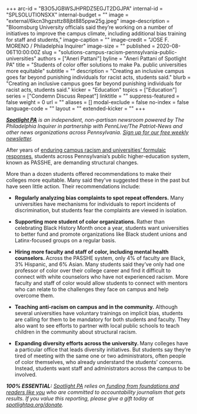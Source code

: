 +++
arc-id = "B3O5JGBWSJHPRDZ5EGJT2DGJPA"
internal-id = "SPLSOLUTIONSXX"
internal-budget = ""
image = "external/6kcn3hgzsttz88jbt885ppw25g.jpeg"
image-description = "Bloomsburg University officials said they’re working on a number of initiatives to improve the campus climate, including additional bias training for staff and students,"
image-caption = ""
image-credit = "JOSE F. MORENO / Philadelphia Inquirer"
image-size = ""
published = 2020-08-06T10:00:00Z
slug = "solutions-campus-racism-pennsylvania-public-universities"
authors = ["Aneri Pattani"]
byline = "Aneri Pattani of Spotlight PA"
title = "Students of color offer solutions to make Pa. public universities more equitable"
subtitle = ""
description = "Creating an inclusive campus goes far beyond punishing individuals for racist acts, students said."
blurb = "Creating an inclusive campus goes far beyond punishing individuals for racist acts, students said."
kicker = "Education"
topics = ["Education"]
series = ["Condemn Discuss Repeat"]
linktitle = ""
suppress-featured = false
weight = 0
url = ""
aliases = []
modal-exclude = false
no-index = false
language-code = ""
layout = ""
extended-kicker = ""
+++

<a href="https://lesspage.com/"><i><b>Spotlight PA</b></i></a><i> is an independent, non-partisan newsroom powered by The Philadelphia Inquirer in partnership with PennLive/The Patriot-News and other news organizations across Pennsylvania. </i><a href="https://lesspage.com/newsletters"><i>Sign up for our free weekly newsletter</i></a><i>.</i>

After years of <a href="https://lesspage.com/news/2020/08/pennsylvania-public-universities-colleges-campus-racism/" target=_blank>enduring campus racism and universities’ formulaic responses</a>, students across Pennsylvania’s public higher-education system, known as PASSHE, are demanding structural changes.

More than a dozen students offered recommendations to make their colleges more equitable. Many said they've suggested these in the past but have seen little action. Their recommendations include:

- <b>Regularly analyzing bias complaints to spot repeat offenders.</b> Many universities have mechanisms for individuals to report incidents of discrimination, but students fear the complaints are viewed in isolation.

- <b>Supporting more student of color organizations. </b>Rather than celebrating Black History Month once a year, students want universities to better fund and promote organizations like Black student unions and Latinx-focused groups on a regular basis.

<script src="https://lesspage.com/embed.js" async></script><div data-spl-embed-version="1" data-spl-src="https://lesspage.com/embeds/donate/"></div>


- <b>Hiring more faculty and staff of color, including mental health counselors. </b>Across the PASSHE system, only 4% of faculty are Black, 3% Hispanic, and 6% Asian. Many students said they’ve only had one professor of color over their college career and find it difficult to connect with white counselors who have not experienced racism. More faculty and staff of color would allow students to connect with mentors who can relate to the challenges they face on campus and help overcome them.

- <b>Teaching anti-racism on campus and in the community.</b> Although several universities have voluntary trainings on implicit bias, students are calling for them to be mandatory for both students and faculty. They also want to see efforts to partner with local public schools to teach children in the community about structural racism.

- <b>Expanding diversity efforts across the university. </b>Many colleges have a particular office that leads diversity initiatives. But students say they’re tired of meeting with the same one or two administrators, often people of color themselves, who already understand the students’ concerns. Instead, students want staff and administrators across the campus to be involved.

<i><b>100% ESSENTIAL:</b></i> <a href="https://lesspage.com/"><i>Spotlight PA</i></a><i> relies on</i><a href="https://lesspage.com/support"><i> funding from foundations and readers like you</i></a><i> who are committed to accountability journalism that gets results. If you value this reporting, please give a gift today at </i><a href="http://spotlightpa.org/donate"><i>spotlightpa.org/donate</i></a><i>.</i>

<script src="https://lesspage.com/embed.js" async></script><div data-spl-embed-version="1" data-spl-src="https://lesspage.com/embeds/tips/?tip_text=Do%20you%20have%20ideas%20to%20%3Cb%3Eimprove%20Pennsylvania's%20state-owned%20universities%3C%2Fb%3E%3F%20What%20PASSHE%20stories%20should%20Spotlight%20PA%20pursue%3F%20Tell%20us%20below."></div>
